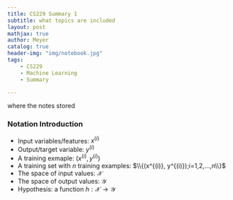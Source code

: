 ```yaml
---
title: CS229 Summary 1
subtitle: what topics are included
layout: post
mathjax: true
author: Meyer
catalog: true
header-img: "img/notebook.jpg"
tags: 
    - CS229
    - Machine Learning
    - Summary

---
```


where the notes stored


### Notation Introduction
* Input variables/features: $x^{(i)}$
* Output/target variable: $y^{(i)}$
* A training exmaple: $(x^{(i)}, y^{(i)})$
* A training set with $n$ training examples: $\\{(x^{(i)}, y^{(i)});i=1,2,...,n\\}$
* The space of input values: $\mathcal{X}$
* The space of output values: $\mathcal{Y}$
* Hypothesis: a function $h:\mathcal{X}\to\mathcal{Y}$